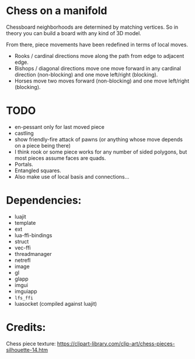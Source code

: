 # Chess on a manifold

Chessboard neighborhoods are determined by matching vertices.
So in theory you can build a board with any kind of 3D model.

From there, piece movements have been redefined in terms of local moves.
- Rooks / cardinal directions move along the path from edge to adjacent edge.
- Bishops / diagonal directions move one move forward in any cardinal direction (non-blocking) and one move left/right (blocking).
- Horses move two moves forward (non-blocking) and one move left/right (blocking).

# TODO
- en-pessant only for last moved piece
- castling
- show friendly-fire attack of pawns (or anything whose move depends on a piece being there)
- I think rook or some piece works for any number of sided polygons, but most pieces assume faces are quads.
- Portals.
- Entangled squares.
- Also make use of local basis and connections...

# Dependencies:
- luajit
- template
- ext
- lua-ffi-bindings
- struct
- vec-ffi
- threadmanager
- netrefl
- image
- gl
- glapp
- imgui
- imguiapp
- `lfs_ffi`
- luasocket (compiled against luajit)

# Credits:
Chess piece texture: https://clipart-library.com/clip-art/chess-pieces-silhouette-14.htm
